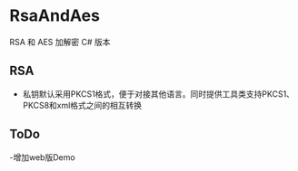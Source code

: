 # RsaAndAes
RSA 和 AES 加解密 C# 版本

## RSA
- 私钥默认采用PKCS1格式，便于对接其他语言。同时提供工具类支持PKCS1、PKCS8和xml格式之间的相互转换

## ToDo
-增加web版Demo
